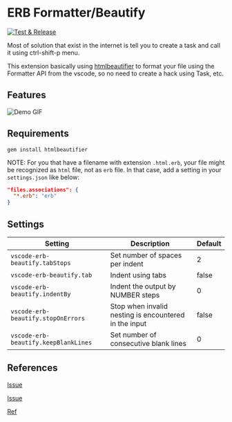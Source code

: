 # ERB Formatter/Beautify

[![Test & Release](https://github.com/aliariff/vscode-erb-beautify/actions/workflows/ci.yaml/badge.svg)](https://github.com/aliariff/vscode-erb-beautify/actions/workflows/ci.yaml)

Most of solution that exist in the internet is tell you to create a task and call it using ctrl-shift-p menu.

This extension basically using [htmlbeautifier](https://github.com/threedaymonk/htmlbeautifier) to format your file using the Formatter API from the vscode, so no need to create a hack using Task, etc.

## Features

![Demo GIF](https://drive.google.com/uc?export=view&id=1yzSYa9cau6sppFXSjWz66tJvZLAHDYCF)

## Requirements

```
gem install htmlbeautifier
```

NOTE: For you that have a filename with extension `.html.erb`, your file might be recognized as `html` file, not as `erb` file. In that case, add a setting in your `settings.json` like below:

```json
"files.associations": {
  "*.erb": "erb"
}
```

## Settings

| Setting                              | Description                                           | Default |
| ------------------------------------ | ----------------------------------------------------- | ------- |
| `vscode-erb-beautify.tabStops`       | Set number of spaces per indent                       | 2       |
| `vscode-erb-beautify.tab`            | Indent using tabs                                     | false   |
| `vscode-erb-beautify.indentBy`       | Indent the output by NUMBER steps                     | 0       |
| `vscode-erb-beautify.stopOnErrors`   | Stop when invalid nesting is encountered in the input | false   |
| `vscode-erb-beautify.keepBlankLines` | Set number of consecutive blank lines                 | 0       |

## References

[Issue](https://github.com/threedaymonk/htmlbeautifier/issues/49)

[Issue](https://github.com/rubyide/vscode-ruby/issues/56)

[Ref](https://medium.com/@costa.alexoglou/enable-formatting-with-erb-files-in-vscode-d4b4ff537017)
